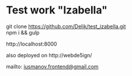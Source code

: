 # Test work "Izabella"

git clone https://github.com/Delik/test_izabella.git <br />
npm i && gulp

http://localhost:8000

also deployed on http://webde5ign/

mailto: iusmanov.frontend@gmail.com
